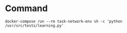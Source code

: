 
# Command
```
docker-compose run --rm task-network-env sh -c 'python /usr/src/tests/learning.py'
```
